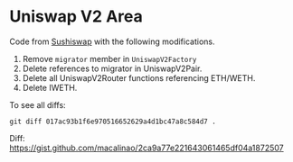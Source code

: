 # Uniswap V2 Area

Code from [Sushiswap](https://github.com/sushiswap/sushiswap/tree/017ac93b1f6e970516652629a4d1bc47a8c584d7/contracts) with the following modifications.

1. Remove `migrator` member in `UniswapV2Factory`
2. Delete references to migrator in UniswapV2Pair.
3. Delete all UniswapV2Router functions referencing ETH/WETH.
4. Delete IWETH.

To see all diffs:

```
git diff 017ac93b1f6e970516652629a4d1bc47a8c584d7 .
```

Diff: https://gist.github.com/macalinao/2ca9a77e221643061465df04a1872507

